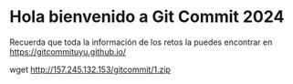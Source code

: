 # Hola bienvenido a Git Commit 2024

Recuerda que toda la información de los retos la puedes encontrar en https://gitcommituyu.github.io/

wget http://157.245.132.153/gitcommit/1.zip
